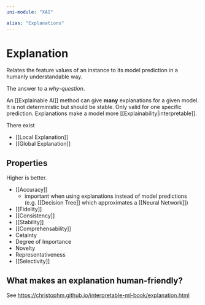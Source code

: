```yaml
---
uni-module: "XAI"

alias: "Explanations"
---
```


# Explanation

Relates the feature values of an instance to its model prediction in a humanly understandable way.

The answer to a _why-question_.

An [[Explainable AI]] method can give **many** explanations for a given model. It is not deterministic but should be stable. Only valid for one specific prediction.
Explanations make a model more [[Explainability|interpretable]].

There exist

- [[Local Explanation]]
- [[Global Explanation]]

## Properties

Higher is better.

- [[Accuracy]]
  - important when using explanations instead of model predictions (e.g. [[Decision Tree]] which approximates a [[Neural Network]])
- [[Fidelity]]
- [[Consistency]]
- [[Stability]]
- [[Comprehensability]]
- Cetainty
- Degree of Importance
- Novelty
- Representativeness
- [[Selectivity]]

## What makes an explanation human-friendly?

See https://christophm.github.io/interpretable-ml-book/explanation.html
